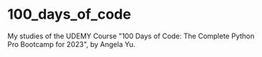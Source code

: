 # 100_days_of_code

My studies of the UDEMY Course "100 Days of Code: The Complete Python Pro Bootcamp for 2023", by Angela Yu.
